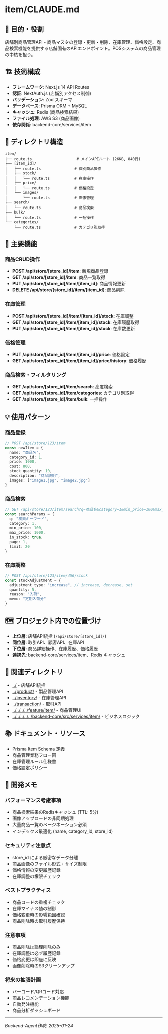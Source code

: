 # item/CLAUDE.md

## 🎯 目的・役割

店舗別商品管理API - 商品マスタの登録・更新・削除、在庫管理、価格設定、商品検索機能を提供する店舗固有のAPIエンドポイント。POSシステムの商品管理の中核を担う。

## 🏗️ 技術構成

- **フレームワーク**: Next.js 14 API Routes
- **認証**: NextAuth.js (店舗別アクセス制御)
- **バリデーション**: Zod スキーマ
- **データベース**: Prisma ORM + MySQL
- **キャッシュ**: Redis (商品検索結果)
- **ファイル処理**: AWS S3 (商品画像)
- **依存関係**: backend-core/services/item

## 📁 ディレクトリ構造

```
item/
├── route.ts                    # メインAPIルート (26KB, 840行)
├── [item_id]/
│   ├── route.ts               # 個別商品操作
│   ├── stock/
│   │   └── route.ts           # 在庫操作
│   ├── price/
│   │   └── route.ts           # 価格設定
│   └── images/
│       └── route.ts           # 画像管理
├── search/
│   └── route.ts               # 商品検索
├── bulk/
│   └── route.ts               # 一括操作
└── categories/
    └── route.ts               # カテゴリ別取得
```

## 🔧 主要機能

### 商品CRUD操作
- **POST /api/store/[store_id]/item**: 新規商品登録
- **GET /api/store/[store_id]/item**: 商品一覧取得
- **PUT /api/store/[store_id]/item/[item_id]**: 商品情報更新
- **DELETE /api/store/[store_id]/item/[item_id]**: 商品削除

### 在庫管理
- **POST /api/store/[store_id]/item/[item_id]/stock**: 在庫調整
- **GET /api/store/[store_id]/item/[item_id]/stock**: 在庫履歴取得
- **PUT /api/store/[store_id]/item/[item_id]/stock**: 在庫数更新

### 価格管理
- **PUT /api/store/[store_id]/item/[item_id]/price**: 価格設定
- **GET /api/store/[store_id]/item/[item_id]/price/history**: 価格履歴

### 商品検索・フィルタリング
- **GET /api/store/[store_id]/item/search**: 高度検索
- **GET /api/store/[store_id]/item/categories**: カテゴリ別取得
- **GET /api/store/[store_id]/item/bulk**: 一括操作

## 💡 使用パターン

### 商品登録
```typescript
// POST /api/store/123/item
const newItem = {
  name: "商品名",
  category_id: 1,
  price: 1000,
  cost: 800,
  stock_quantity: 10,
  description: "商品説明",
  images: ["image1.jpg", "image2.jpg"]
}
```

### 商品検索
```typescript
// GET /api/store/123/item/search?q=商品名&category=1&min_price=100&max_price=1000
const searchParams = {
  q: "検索キーワード",
  category: 1,
  min_price: 100,
  max_price: 1000,
  in_stock: true,
  page: 1,
  limit: 20
}
```

### 在庫調整
```typescript
// POST /api/store/123/item/456/stock
const stockAdjustment = {
  adjustment_type: "increase", // increase, decrease, set
  quantity: 5,
  reason: "入荷",
  memo: "定期入荷分"
}
```

## 🗺️ プロジェクト内での位置づけ

- **上位層**: 店舗API統括 (`/api/store/[store_id]/`)
- **同位層**: 取引API、顧客API、在庫API
- **下位層**: 商品詳細操作、在庫履歴、価格履歴
- **連携先**: backend-core/services/item、Redis キャッシュ

## 🔗 関連ディレクトリ

- [../](../) - 店舗API統括
- [../product/](../product/) - 製品管理API
- [../inventory/](../inventory/) - 在庫管理API
- [../transaction/](../transaction/) - 取引API
- [../../../../feature/item/](../../../../feature/item/) - 商品管理UI
- [../../../../../backend-core/src/services/item/](../../../../../backend-core/src/services/item/) - ビジネスロジック

## 📚 ドキュメント・リソース

- Prisma Item Schema 定義
- 商品管理業務フロー図
- 在庫管理ルール仕様書
- 価格設定ポリシー

## 📝 開発メモ

### パフォーマンス考慮事項
- 商品検索結果のRedisキャッシュ (TTL: 5分)
- 画像アップロードの非同期処理
- 大量商品一覧のページネーション必須
- インデックス最適化 (name, category_id, store_id)

### セキュリティ注意点
- store_id による厳密なデータ分離
- 商品画像のファイル形式・サイズ制限
- 価格情報の変更履歴記録
- 在庫調整の権限チェック

### ベストプラクティス
- 商品コードの重複チェック
- 在庫マイナス値の制御
- 価格変更時の影響範囲確認
- 商品削除時の取引履歴保持

### 注意事項
- 商品削除は論理削除のみ
- 在庫調整は必ず履歴記録
- 価格変更は即座に反映
- 画像削除時のS3クリーンアップ

### 将来の拡張計画
- バーコード/QRコード対応
- 商品レコメンデーション機能
- 自動発注機能
- 商品分析ダッシュボード

---
*Backend-Agent作成: 2025-01-24* 